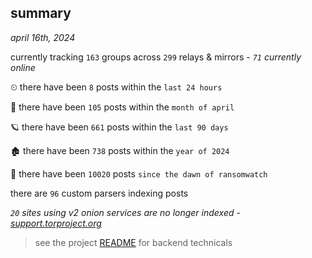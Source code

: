 
## summary
_april 16th, 2024_

currently tracking `163` groups across `299` relays & mirrors - _`71` currently online_

⏲ there have been `8` posts within the `last 24 hours`

🦈 there have been `105` posts within the `month of april`

🪐 there have been `661` posts within the `last 90 days`

🏚 there have been `738` posts within the `year of 2024`

🦕 there have been `10020` posts `since the dawn of ransomwatch`

there are `96` custom parsers indexing posts

_`20` sites using v2 onion services are no longer indexed - [support.torproject.org](https://support.torproject.org/onionservices/v2-deprecation/)_

> see the project [README](https://github.com/joshhighet/ransomwatch#ransomwatch--) for backend technicals
